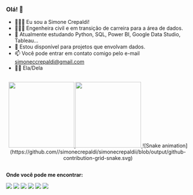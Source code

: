 ### Olá! 👋
- 💁🏻‍♀️ Eu sou a Simone Crepaldi!
- 👩🏻‍💻 Engenheira civil e em transição de carreira para a área de dados.
- 🌱 Atualmente estudando Python, SQL, Power BI, Google Data Studio, Tableau...
- 👯 Estou disponível para projetos que envolvam dados.
- 📫 Você pode entrar em contato comigo pelo e-mail simoneccrepaldi@gmail.com
- 👩🏻 Ela/Dela
##

<div align="center">
  <a href="https://github.com/simonecrepaldi">
  <img height="180em" src="https://github-readme-stats.vercel.app/api?username=simonecrepaldi&show_icons=true&theme=dracula&include_all_commits=true&count_private=true"/>
  <img height="180em" src="https://github-readme-stats.vercel.app/api/top-langs/?username=simonecrepaldi&layout=compact&langs_count=7&theme=dracula"/>
</a>
  ![Snake animation](https://github.com//simonecrepaldi/simonecrepaldii/blob/output/github-contribution-grid-snake.svg)
</div>

##
**Onde você pode me encontrar:**

<div align="left">
 <a href = "mailto:simoneccrepaldi@gmail.com"><img src="https://img.shields.io/badge/-Gmail-%23333?style=for-the-badge&logo=gmail&logoColor=white" target="_blank"></a>
 <a href="https://www.linkedin.com/in/simonecrepaldi" target="_blank"><img src="https://img.shields.io/badge/-LinkedIn-%230077B5?style=for-the-badge&logo=linkedin&logoColor=white" target="_blank"></a> 
 <a href="https://medium.com/@sccrepaldi" target="_blank"><img src="https://img.shields.io/badge/Medium-12100E?style=for-the-badge&logo=medium&logoColor=white" target="_blank"></a> 
 <a href="https://www.twitter.com/smncrstn" target="_blank"><img src="https://img.shields.io/badge/Twitter-1DA1F2?style=for-the-badge&logo=twitter&logoColor=white" target="_blank"></a> 
 <a href="https://www.instagram.com/smncrstn/" target="_blank"><img src="https://img.shields.io/badge/Instagram-E4405F?style=for-the-badge&logo=instagram&logoColor=white" target="_blank"></a> 
 <a href="https://www.goodreads.com/user/show/27216201-simoninja" target="_blank"><img src="https://img.shields.io/badge/Goodreads-372213?style=for-the-badge&logo=goodreads&logoColor=white" target="_blank"></a> 
</div>
